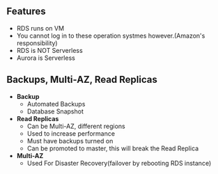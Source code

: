 ## Features
- RDS runs on VM
- You cannot log in to these operation systmes however.(Amazon's responsibility)
- RDS is NOT Serverless
- Aurora is Serverless
## Backups, Multi-AZ, Read Replicas
- **Backup**
  - Automated Backups 
  - Database Snapshot
- **Read Replicas**
  - Can be Multi-AZ, different regions
  - Used to increase performance 
  - Must have backups turned on 
  - Can be promoted to master, this will break the Read Replica 
- **Multi-AZ**
  - Used For Disaster Recovery(failover by rebooting RDS instance)
  
